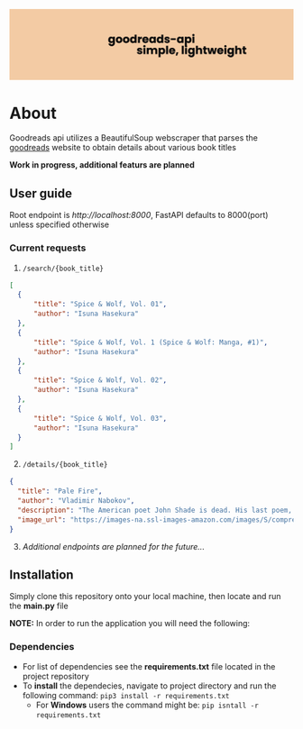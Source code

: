 ![banner](images/project-banner.png)

# About
Goodreads api utilizes a BeautifulSoup webscraper that parses the [goodreads](https://www.goodreads.com/?ref=nav_hom) website to obtain details about various book titles

**Work in progress, additional featurs are planned**

## User guide
Root endpoint is *http://localhost:8000*, FastAPI defaults to 8000(port) unless specified otherwise

### Current requests
1. `/search/{book_title}`
  ```json
  [
    {
        "title": "Spice & Wolf, Vol. 01",
        "author": "Isuna Hasekura"
    },
    {
        "title": "Spice & Wolf, Vol. 1 (Spice & Wolf: Manga, #1)",
        "author": "Isuna Hasekura"
    },
    {
        "title": "Spice & Wolf, Vol. 02",
        "author": "Isuna Hasekura"
    },
    {
        "title": "Spice & Wolf, Vol. 03",
        "author": "Isuna Hasekura"
    }
  ]
  ```
2. `/details/{book_title}`
  ```json
  {
    "title": "Pale Fire",
    "author": "Vladimir Nabokov",
    "description": "The American poet John Shade is dead. His last poem, 'Pale Fire', is put into a book, together with a preface, a lengthy commentary and notes by Shade's editor, Charles Kinbote. Known on campus as the 'Great Beaver', Kinbote is      haughty, inquisitive, intolerant, but is he also mad, bad - and even dangerous? As his wildly eccentric annotations slide into the personal and the fantastical, Kinbote reveals perhaps more than he should be.Nabokov's darkly witty, richly           inventive masterpiece is a suspenseful whodunit, a story of one-upmanship and dubious penmanship, and a glorious literary conundrum.Part of a major new series of the works of Vladimir Nabokov, author of Lolita and Pale Fire, in Penguin    Classics.",
    "image_url": "https://images-na.ssl-images-amazon.com/images/S/compressed.photo.goodreads.com/books/1388155863i/7805.jpg"
  }
  ```
3. *Additional endpoints are planned for the future...*

## Installation
Simply clone this repository onto your local machine, then locate and run the **main.py** file

**NOTE:** In order to run the application you will need the following:

### Dependencies
- For list of dependencies see the **requirements.txt** file located in the project repository
- To **install** the dependecies, navigate to project directory and run the following command:
  `pip3 install -r requirements.txt`
  - For **Windows** users the command might be: `pip isntall -r requirements.txt`
